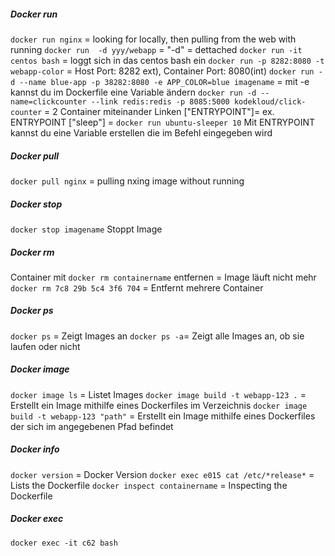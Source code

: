##### Docker run
`docker run nginx` = looking for locally, then pulling from the web with running
`docker run  -d yyy/webapp` = "-d" = dettached
`docker run -it centos bash`  = loggt sich in das centos bash ein
`docker run -p 8282:8080 -t webapp-color` = Host Port: 8282 ext), Container Port: 8080(int)
`docker run -d --name blue-app -p 38282:8080 -e APP_COLOR=blue imagename` = mit -e kannst du im Dockerfile eine Variable ändern
`docker run -d --name=clickcounter --link redis:redis -p 8085:5000 kodekloud/click-counter`  = 2 Container miteinander Linken
["ENTRYPOINT"]= ex. ENTRYPOINT ["sleep"] = `docker run ubuntu-sleeper 10` Mit ENTRYPOINT kannst du eine Variable erstellen die im Befehl eingegeben wird
##### Docker pull
`docker pull nginx` = pulling nxing image without running
##### Docker stop
`docker stop imagename` Stoppt Image
##### Docker rm
Container mit `docker rm containername` entfernen = Image läuft nicht mehr
`docker rm 7c8 29b 5c4 3f6 704` = Entfernt mehrere Container
##### Docker ps
`docker ps` = Zeigt Images an
`docker ps -a`=  Zeigt alle Images an, ob sie laufen oder nicht
##### Docker image
`docker image ls` = Listet Images
`docker image build -t webapp-123 .` = Erstellt ein Image mithilfe eines Dockerfiles im Verzeichnis
`docker image build -t webapp-123 "path"` = Erstellt ein Image mithilfe eines Dockerfiles der sich im angegebenen Pfad befindet
##### Docker info
`docker version` = Docker Version
`docker exec e015 cat /etc/*release*` = Lists the Dockerfile
`docker inspect containername` = Inspecting the Dockerfile


##### Docker exec 
`docker exec -it c62 bash`